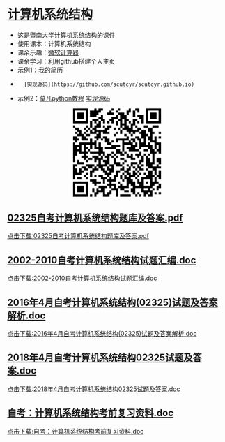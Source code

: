 # [计算机系统结构](https://github.com/scutcyr/jida_teaching/edit/master/jisuanjixitongjiegou/readme.md)
- 这是暨南大学计算机系统结构的课件
- 使用课本：计算机系统结构
- 课余乐趣：[微软计算器](https://github.com/Microsoft/calculator)
- 课余学习：利用github搭建个人主页
- 示例1：[我的简历](https://scutcyr.github.io/)
-       [实现源码](https://github.com/scutcyr/scutcyr.github.io)
- 示例2：[莫凡python教程](https://morvanzhou.github.io/)
        [实现源码](https://github.com/MorvanZhou/morvanzhou.github.io)

<p align="center"><img width="40%" src="https://github.com/scutcyr/jida_teaching/blob/master/jisuanjixitongjiegou/xitongjiegou.png" /></p>

## [02325自考计算机系统结构题库及答案.pdf](https://github.com/scutcyr/jida_teaching/blob/master/jisuanjixitongjiegou/02325%E8%87%AA%E8%80%83%E8%AE%A1%E7%AE%97%E6%9C%BA%E7%B3%BB%E7%BB%9F%E7%BB%93%E6%9E%84%E9%A2%98%E5%BA%93%E5%8F%8A%E7%AD%94%E6%A1%88.pdf)
  [点击下载:02325自考计算机系统结构题库及答案.pdf](https://github.com/scutcyr/jida_teaching/raw/master/jisuanjixitongjiegou/02325%E8%87%AA%E8%80%83%E8%AE%A1%E7%AE%97%E6%9C%BA%E7%B3%BB%E7%BB%9F%E7%BB%93%E6%9E%84%E9%A2%98%E5%BA%93%E5%8F%8A%E7%AD%94%E6%A1%88.pdf)
  
## [2002-2010自考计算机系统结构试题汇编.doc](https://github.com/scutcyr/jida_teaching/blob/master/jisuanjixitongjiegou/2002-2010%E8%87%AA%E8%80%83%E8%AE%A1%E7%AE%97%E6%9C%BA%E7%B3%BB%E7%BB%9F%E7%BB%93%E6%9E%84%E8%AF%95%E9%A2%98%E6%B1%87%E7%BC%96.doc)
  [点击下载:2002-2010自考计算机系统结构试题汇编.doc](https://github.com/scutcyr/jida_teaching/raw/master/jisuanjixitongjiegou/2002-2010%E8%87%AA%E8%80%83%E8%AE%A1%E7%AE%97%E6%9C%BA%E7%B3%BB%E7%BB%9F%E7%BB%93%E6%9E%84%E8%AF%95%E9%A2%98%E6%B1%87%E7%BC%96.doc)

## [2016年4月自考计算机系统结构(02325)试题及答案解析.doc](https://github.com/scutcyr/jida_teaching/blob/master/jisuanjixitongjiegou/2016%E5%B9%B44%E6%9C%88%E8%87%AA%E8%80%83%E8%AE%A1%E7%AE%97%E6%9C%BA%E7%B3%BB%E7%BB%9F%E7%BB%93%E6%9E%84(02325)%E8%AF%95%E9%A2%98%E5%8F%8A%E7%AD%94%E6%A1%88%E8%A7%A3%E6%9E%90.doc)
  [点击下载:2016年4月自考计算机系统结构(02325)试题及答案解析.doc](https://github.com/scutcyr/jida_teaching/raw/master/jisuanjixitongjiegou/2016%E5%B9%B44%E6%9C%88%E8%87%AA%E8%80%83%E8%AE%A1%E7%AE%97%E6%9C%BA%E7%B3%BB%E7%BB%9F%E7%BB%93%E6%9E%84(02325)%E8%AF%95%E9%A2%98%E5%8F%8A%E7%AD%94%E6%A1%88%E8%A7%A3%E6%9E%90.doc)

## [2018年4月自考计算机系统结构02325试题及答案.doc](https://github.com/scutcyr/jida_teaching/blob/master/jisuanjixitongjiegou/2018%E5%B9%B44%E6%9C%88%E8%87%AA%E8%80%83%E8%AE%A1%E7%AE%97%E6%9C%BA%E7%B3%BB%E7%BB%9F%E7%BB%93%E6%9E%8402325%E8%AF%95%E9%A2%98%E5%8F%8A%E7%AD%94%E6%A1%88.doc)
  [点击下载:2018年4月自考计算机系统结构02325试题及答案.doc](https://github.com/scutcyr/jida_teaching/raw/master/jisuanjixitongjiegou/2018%E5%B9%B44%E6%9C%88%E8%87%AA%E8%80%83%E8%AE%A1%E7%AE%97%E6%9C%BA%E7%B3%BB%E7%BB%9F%E7%BB%93%E6%9E%8402325%E8%AF%95%E9%A2%98%E5%8F%8A%E7%AD%94%E6%A1%88.doc)

## [自考：计算机系统结构考前复习资料.doc](https://github.com/scutcyr/jida_teaching/blob/master/jisuanjixitongjiegou/%E8%87%AA%E8%80%83%EF%BC%9A%E8%AE%A1%E7%AE%97%E6%9C%BA%E7%B3%BB%E7%BB%9F%E7%BB%93%E6%9E%84%E8%80%83%E5%89%8D%E5%A4%8D%E4%B9%A0%E8%B5%84%E6%96%99.doc)
  [点击下载:自考：计算机系统结构考前复习资料.doc](https://github.com/scutcyr/jida_teaching/raw/master/jisuanjixitongjiegou/%E8%87%AA%E8%80%83%EF%BC%9A%E8%AE%A1%E7%AE%97%E6%9C%BA%E7%B3%BB%E7%BB%9F%E7%BB%93%E6%9E%84%E8%80%83%E5%89%8D%E5%A4%8D%E4%B9%A0%E8%B5%84%E6%96%99.doc)

